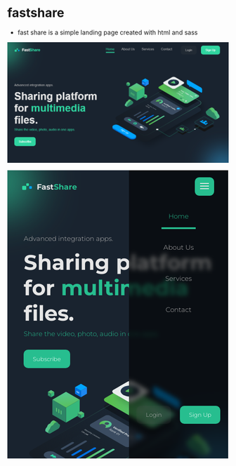 # fastshare

- fast share is a simple landing page created with html and sass

![fastshare](https://github.com/mo-hassann/fastshare/blob/master/assets/imgs/fastshare_desktop.png?raw=true)

![fastshare](https://github.com/mo-hassann/fastshare/blob/master/assets/imgs/fastshare_mobile.png?raw=true)
